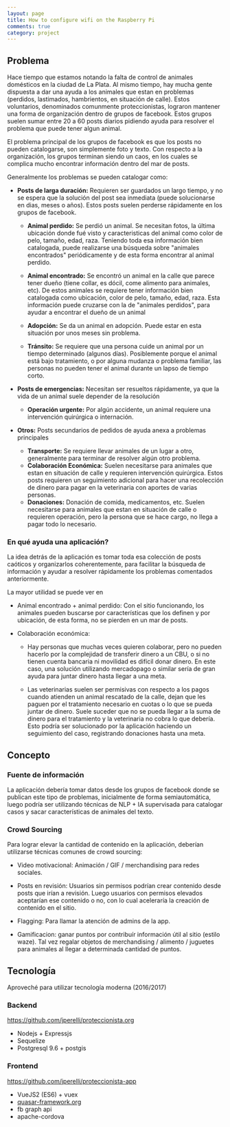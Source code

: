 ```yaml
---
layout: page
title: How to configure wifi on the Raspberry Pi 
comments: true 
category: project
---
```


## Problema

Hace tiempo que estamos notando la falta de control de animales domésticos en la ciudad de La Plata. Al mismo tiempo, hay mucha gente dispuesta a dar una ayuda a los animales que estan en problemas (perdidos, lastimados, hambrientos, en situación de calle). Estos voluntarios, denominados comunmente proteccionistas, lograron mantener una forma de organización dentro de grupos de facebook. Estos grupos suelen sumar entre 20 a 60 posts diarios pidiendo ayuda para resolver el problema que puede tener algun animal.

El problema principal de los grupos de facebook es que los posts no pueden catalogarse, son simplemente foto y texto. Con respecto a la organización, los grupos terminan siendo un caos, en los cuales se complica mucho encontrar información dentro del mar de posts.

Generalmente los problemas se pueden catalogar como:

 * **Posts de larga duración:** Requieren ser guardados un largo tiempo, y no se espera que la solución del post sea inmediata (puede solucionarse en dias, meses o años). Estos posts suelen perderse rápidamente en los grupos de facebook.

   * **Animal perdido:** Se perdió un animal. Se necesitan fotos, la última ubicación donde fué visto y caracteristicas del animal como color de pelo, tamaño, edad, raza. Teniendo toda esa información bien catalogada, puede realizarse una búsqueda sobre "animales encontrados" periódicamente y de esta forma encontrar al animal perdido.

   * **Animal encontrado:** Se encontró un animal en la calle que parece tener dueño (tiene collar, es dócil, come alimento para animales, etc). De estos animales se requiere tener información bien catalogada como ubicación, color de pelo, tamaño, edad, raza. Esta información puede cruzarse con la de "animales perdidos", para ayudar a encontrar el dueño de un animal

   * **Adopción:** Se da un animal en adopción. Puede estar en esta situación por unos meses sin problema.

   * **Tránsito:** Se requiere que una persona cuide un animal por un tiempo determinado (algunos días). Posiblemente porque el animal está bajo tratamiento, o por alguna mudanza o problema familiar, las personas no pueden tener el animal durante un lapso de tiempo corto.

 * **Posts de emergencias:** Necesitan ser resueltos rápidamente, ya que la vida de un animal suele depender de la resolución

   * **Operación urgente:** Por algún accidente, un animal requiere una intervención quirúrgica o internación.

 * **Otros:** Posts secundarios de pedidos de ayuda anexa a problemas principales

   * **Transporte:** Se requiere llevar animales de un lugar a otro, generalmente para terminar de resolver algún otro problema.
   * **Colaboración Económica:** Suelen necesitarse para animales que estan en situación de calle y requieren intervención quirúrgica. Estos posts requieren un seguimiento adicional para hacer una recolección de dinero para pagar en la veterinaria con aportes de varias personas.
   * **Donaciones:** Donación de comida, medicamentos, etc. Suelen necesitarse para animales que estan en situación de calle o requieren operación, pero la persona que se hace cargo, no llega a pagar todo lo necesario.

### En qué ayuda una aplicación?

La idea detrás de la aplicación es tomar toda esa colección de posts caóticos y organizarlos coherentemente, para facilitar la búsqueda de información y ayudar a resolver rápidamente los problemas comentados anteriormente.

La mayor utilidad se puede ver en

 * Animal encontrado + animal perdido: Con el sitio funcionando, los animales pueden buscarse por características que los definen y por ubicación, de esta forma, no se pierden en un mar de posts.

 * Colaboración económica:

   * Hay personas que muchas veces quieren colaborar, pero no pueden hacerlo por la complejidad de transferir dinero a un CBU, o si no tienen cuenta bancaria ni movilidad es difícil donar dinero. En este caso, una solución utilizando mercadopago o similar sería de gran ayuda para juntar dinero hasta llegar a una meta.

   * Las veterinarias suelen ser permisivas con respecto a los pagos cuando atienden un animal rescatado de la calle, dejan que les paguen por el tratamiento necesario en cuotas o lo que se pueda juntar de dinero. Suele suceder que no se pueda llegar a la suma de dinero para el tratamiento y la veterinaria no cobra lo que debería. Esto podría ser solucionado por la aplicación haciendo un seguimiento del caso, registrando donaciones hasta una meta.

## Concepto

### Fuente de información

La aplicación debería tomar datos desde los grupos de facebook donde se publican este tipo de problemas, inicialmente de forma semiautomática, luego podría ser utilizando técnicas de NLP + IA supervisada para catalogar casos y sacar características de animales del texto.

### Crowd Sourcing

Para lograr elevar la cantidad de contenido en la aplicación, deberían utilizarse técnicas comunes de crowd sourcing:

 * Video motivacional: Animación / GIF / merchandising para redes sociales.

 * Posts en revisión: Usuarios sin permisos podrían crear contenido desde posts que irían a revisión. Luego usuarios con permisos elevados aceptarían ese contenido o no, con lo cual aceleraría la creación de contenido en el sitio.

 * Flagging: Para llamar la atención de admins de la app.

 * Gamificacion: ganar puntos por contribuír información útil al sitio (estilo waze). Tal vez regalar objetos de merchandising / alimento / juguetes para animales al llegar a determinada cantidad de puntos.

## Tecnología

Aproveché para utilizar tecnología moderna (2016/2017)

### Backend

https://github.com/jperelli/proteccionista.org

 * Nodejs + Expressjs
 * Sequelize
 * Postgresql 9.6 + postgis

### Frontend

https://github.com/jperelli/proteccionista-app

 * VueJS2 (ES6) + vuex
 * [quasar-framework.org](http://quasar-framework.org/)
 * fb graph api
 * apache-cordova